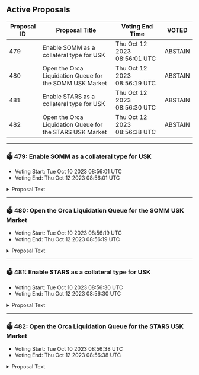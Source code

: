 ## Active Proposals

| Proposal ID | Proposal Title | Voting End Time | VOTED |
|-------------|----------------|-----------------|-------|
| 479 | Enable SOMM as a collateral type for USK | Thu Oct 12 2023 08:56:01 UTC | ABSTAIN |
| 480 | Open the Orca Liquidation Queue for the SOMM USK Market | Thu Oct 12 2023 08:56:19 UTC | ABSTAIN |
| 481 | Enable STARS as a collateral type for USK | Thu Oct 12 2023 08:56:30 UTC | ABSTAIN |
| 482 | Open the Orca Liquidation Queue for the STARS USK Market | Thu Oct 12 2023 08:56:38 UTC | ABSTAIN |

---

### 🗳 479: Enable SOMM as a collateral type for USK
- Voting Start: Tue Oct 10 2023 08:56:01 UTC
- Voting End: Thu Oct 12 2023 08:56:01 UTC

<details>
<summary>Proposal Text</summary>
 
This will deploy the USK Market contract using SOMM as a collateral type. Initial mint cap: 250k USK. Max LTV: 50% as for low cap asset. Discussion: https://discord.com/channels/970650215801569330/1158334267131170817
</details>

---

### 🗳 480: Open the Orca Liquidation Queue for the SOMM USK Market
- Voting Start: Tue Oct 10 2023 08:56:19 UTC
- Voting End: Thu Oct 12 2023 08:56:19 UTC

<details>
<summary>Proposal Text</summary>
 
This will deploy the Orca Liquidation Queue contract to liquidate SOMM with USK
</details>

---

### 🗳 481: Enable STARS as a collateral type for USK
- Voting Start: Tue Oct 10 2023 08:56:30 UTC
- Voting End: Thu Oct 12 2023 08:56:30 UTC

<details>
<summary>Proposal Text</summary>
 
This will deploy the USK Market contract using STARS as a collateral type. Initial mint cap: 100k USK. Max LTV: 50% as for low cap asset. Discussion: https://discord.com/channels/970650215801569330/1158334267131170817
</details>

---

### 🗳 482: Open the Orca Liquidation Queue for the STARS USK Market
- Voting Start: Tue Oct 10 2023 08:56:38 UTC
- Voting End: Thu Oct 12 2023 08:56:38 UTC

<details>
<summary>Proposal Text</summary>
 
This will deploy the Orca Liquidation Queue contract to liquidate STARS with USK
</details>
